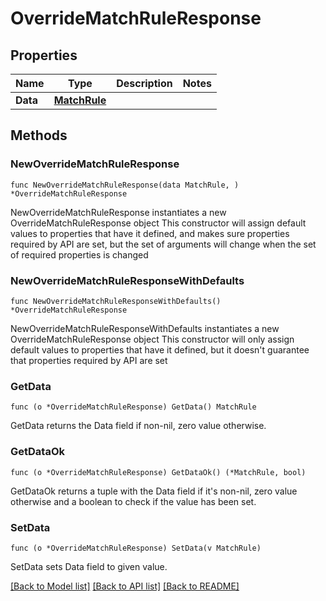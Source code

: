 # OverrideMatchRuleResponse

## Properties

Name | Type | Description | Notes
------------ | ------------- | ------------- | -------------
**Data** | [**MatchRule**](MatchRule.md) |  | 

## Methods

### NewOverrideMatchRuleResponse

`func NewOverrideMatchRuleResponse(data MatchRule, ) *OverrideMatchRuleResponse`

NewOverrideMatchRuleResponse instantiates a new OverrideMatchRuleResponse object
This constructor will assign default values to properties that have it defined,
and makes sure properties required by API are set, but the set of arguments
will change when the set of required properties is changed

### NewOverrideMatchRuleResponseWithDefaults

`func NewOverrideMatchRuleResponseWithDefaults() *OverrideMatchRuleResponse`

NewOverrideMatchRuleResponseWithDefaults instantiates a new OverrideMatchRuleResponse object
This constructor will only assign default values to properties that have it defined,
but it doesn't guarantee that properties required by API are set

### GetData

`func (o *OverrideMatchRuleResponse) GetData() MatchRule`

GetData returns the Data field if non-nil, zero value otherwise.

### GetDataOk

`func (o *OverrideMatchRuleResponse) GetDataOk() (*MatchRule, bool)`

GetDataOk returns a tuple with the Data field if it's non-nil, zero value otherwise
and a boolean to check if the value has been set.

### SetData

`func (o *OverrideMatchRuleResponse) SetData(v MatchRule)`

SetData sets Data field to given value.



[[Back to Model list]](../README.md#documentation-for-models) [[Back to API list]](../README.md#documentation-for-api-endpoints) [[Back to README]](../README.md)


